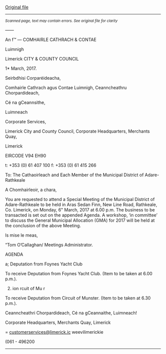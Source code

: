 [Original file](https://beta.limerick.ie/sites/default/files/media/documents/2017-04/agenda_6th_march_2017_special_meeting.pdf)

---
*<small>Scanned page, text may contain errors. See original file for clarity</small>*  

_——_

An f™
—
COMHAIRLE
CATHRACH & CONTAE

Luimnigh

Limerick
CITY & COUNTY
COUNCIL

1* March, 2017.

Seirbdhisi Corparéideacha,

Comhairle Cathrach agus Contae Luimnigh,
Ceanncheathru Chorpardideach,

Cé na gCeannsithe,

Luimneach

Corporate Services,

Limerick City and County Council,
Corporate Headquarters,
Merchants Quay,

Limerick

EIRCODE V94 EH90

t: +353 (0) 61 407 100
f: +353 (0) 61 415 266

To: The Cathaoirleach and Each Member of the Municipal District of Adare-Rathkeale

A Chomhairleoir, a chara,

You are requested to attend a Special Meeting of the Municipal District of Adare-Rathkeale to be held in
Aras Sedan Finn, New Line Road, Rathkeale, Co. Limerick, on Monday, 6" March, 2017 at 6.00 p.m. The
business to be transacted is set out on the appended Agenda. A workshop, ‘in committee’ to discuss the
General Municipal Allocation (GMA) for 2017 will be held at the conclusion of the above Meeting.

Is mise le meas,

“Tom O’Callaghan/
Meetings Administrator.

AGENDA

a; Deputation from Foynes Yacht Club

To receive Deputation from Foynes Yacht Club. (Item to be taken at 6.00 p.m.).

2. ion rcuit of Mu r

To receive Deputation from Circuit of Munster. (Item to be taken at 6.30 p.m.).

Ceanncheathri Chorpardideach, Cé na gCeannaithe, Luimneach!

Corporate Headquarters, Merchants Quay, Limerick

= customerservices@limerick.ic
 weevilimerickie

(061 - 496200


---
